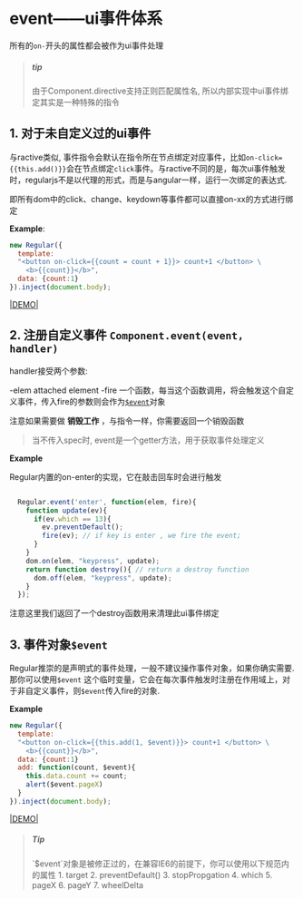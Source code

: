 # event——ui事件体系

所有的`on-`开头的属性都会被作为ui事件处理

> <h5>tip</h5>
> 由于Component.directive支持正则匹配属性名, 所以内部实现中ui事件绑定其实是一种特殊的指令



## 1. 对于未自定义过的ui事件
  与ractive类似, 事件指令会默认在指令所在节点绑定对应事件，比如`on-click={{this.add()}}`会在节点绑定`click`事件。与ractive不同的是，每次ui事件触发时，regularjs不是以代理的形式，而是与angular一样，运行一次绑定的表达式.

  即所有dom中的click、change、keydown等事件都可以直接on-xx的方式进行绑定

  __Example__:

  ```javascript
  new Regular({
    template: 
    "<button on-click={{count = count + 1}}> count+1 </button> \
      <b>{{count}}</b>",
    data: {count:1}
  }).inject(document.body);
  ```

  [|DEMO|](http://jsfiddle.net/leeluolee/y8PHE/1/)


## 2. 注册自定义事件 `Component.event(event, handler)`

handler接受两个参数:

  -elem   attached element
  -fire   一个函数，每当这个函数调用，将会触发这个自定义事件，传入fire的参数则会作为[`$event`](#$event)对象

注意如果需要做 __销毁工作__ ，与指令一样，你需要返回一个销毁函数

> 当不传入spec时, event是一个getter方法，用于获取事件处理定义


__Example__ 

Regular内置的on-enter的实现，它在敲击回车时会进行触发


```javascript

  Regular.event('enter', function(elem, fire){
    function update(ev){
      if(ev.which == 13){ 
        ev.preventDefault();
        fire(ev); // if key is enter , we fire the event;
      }
    }
    dom.on(elem, "keypress", update);
    return function destroy(){ // return a destroy function
      dom.off(elem, "keypress", update);
    }
  });
```

注意这里我们返回了一个destroy函数用来清理此ui事件绑定


<a name="$event"></a>
## 3. 事件对象`$event`

Regular推崇的是声明式的事件处理，一般不建议操作事件对象，如果你确实需要. 那你可以使用`$event` 这个临时变量，它会在每次事件触发时注册在作用域上，对于非自定义事件，则`$event`传入fire的对象.

__Example__

```javascript
new Regular({
  template: 
  "<button on-click={{this.add(1, $event)}}> count+1 </button> \
    <b>{{count}}</b>",
  data: {count:1}
  add: function(count, $event){
    this.data.count += count;
    alert($event.pageX)
  }
}).inject(document.body);
```

[|DEMO|](http://jsfiddle.net/leeluolee/y8PHE/3/)


> <h5>Tip</h5>
> `$event`对象是被修正过的，在兼容IE6的前提下，你可以使用以下规范内的属性
> 1. target
> 2. preventDefault()
> 3. stopPropgation
> 4. which 
> 5. pageX
> 6. pageY
> 7. wheelDelta

